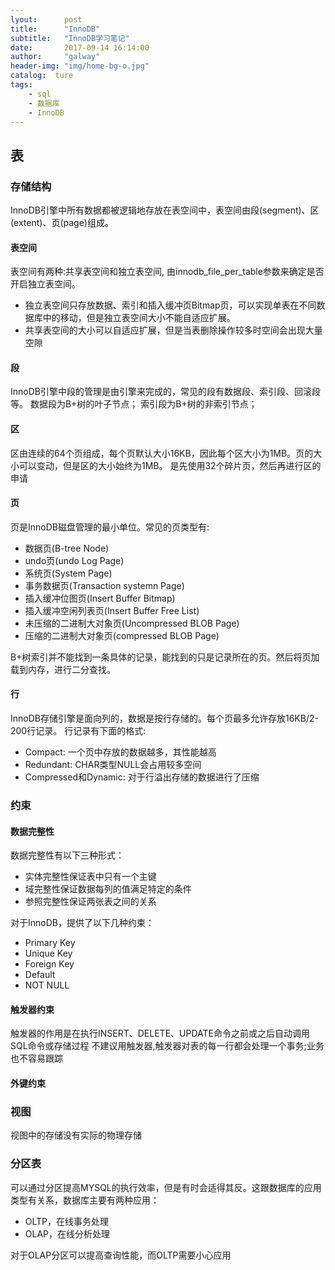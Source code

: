 ```yaml
---
lyout:      post
title:      "InnoDB"
subtitle:   "InnoDB学习笔记"
date:       2017-09-14 16:14:00
author:     "galway"
header-img: "img/home-bg-o.jpg"
catalog:  ture
tags:
    - sql
    - 数据库
    - InnoDB
---
```




## 表

### 存储结构
InnoDB引擎中所有数据都被逻辑地存放在表空间中，表空间由段(segment)、区(extent)、页(page)组成。

#### 表空间
表空间有两种:共享表空间和独立表空间, 由innodb_file_per_table参数来确定是否开启独立表空间。

* 独立表空间只存放数据、索引和插入缓冲页Bitmap页，可以实现单表在不同数据库中的移动，但是独立表空间大小不能自适应扩展。
* 共享表空间的大小可以自适应扩展，但是当表删除操作较多时空间会出现大量空隙

#### 段
InnoDB引擎中段的管理是由引擎来完成的，常见的段有数据段、索引段、回滚段等。
数据段为B+树的叶子节点；
索引段为B+树的非索引节点；

#### 区
区由连续的64个页组成，每个页默认大小16KB，因此每个区大小为1MB。页的大小可以变动，但是区的大小始终为1MB。
是先使用32个碎片页，然后再进行区的申请

#### 页
页是InnoDB磁盘管理的最小单位。常见的页类型有:

* 数据页(B-tree Node)
* undo页(undo Log Page)
* 系统页(System Page)
* 事务数据页(Transaction systemn Page)
* 插入缓冲位图页(Insert Buffer Bitmap)
* 插入缓冲空闲列表页(Insert Buffer Free List)
* 未压缩的二进制大对象页(Uncompressed BLOB Page)
* 压缩的二进制大对象页(compressed BLOB Page)

B+树索引并不能找到一条具体的记录，能找到的只是记录所在的页。然后将页加载到内存，进行二分查找。

#### 行
InnoDB存储引擎是面向列的，数据是按行存储的。每个页最多允许存放16KB/2-200行记录。
行记录有下面的格式:

* Compact: 一个页中存放的数据越多，其性能越高
* Redundant: CHAR类型NULL会占用较多空间
* Compressed和Dynamic: 对于行溢出存储的数据进行了压缩

### 约束

#### 数据完整性
数据完整性有以下三种形式：

* 实体完整性保证表中只有一个主键
* 域完整性保证数据每列的值满足特定的条件
* 参照完整性保证两张表之间的关系

对于InnoDB，提供了以下几种约束：
* Primary Key
* Unique Key
* Foreign Key
* Default
* NOT NULL

#### 触发器约束
触发器的作用是在执行INSERT、DELETE、UPDATE命令之前或之后自动调用SQL命令或存储过程
不建议用触发器,触发器对表的每一行都会处理一个事务;业务也不容易跟踪

#### 外键约束

### 视图
视图中的存储没有实际的物理存储

### 分区表
可以通过分区提高MYSQL的执行效率，但是有时会适得其反。这跟数据库的应用类型有关系，数据库主要有两种应用：
* OLTP，在线事务处理
* OLAP，在线分析处理

对于OLAP分区可以提高查询性能，而OLTP需要小心应用

